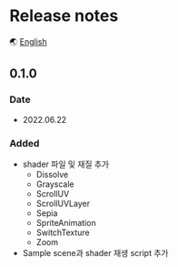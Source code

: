 # Release notes

🌏 [English](ReleaseNotes.en.md)

## 0.1.0

### Date

* 2022.06.22

### Added

* shader 파일 및 재질 추가
  * Dissolve
  * Grayscale
  * ScrollUV
  * ScrollUVLayer
  * Sepia
  * SpriteAnimation
  * SwitchTexture
  * Zoom
* Sample scene과 shader 재생 script 추가
